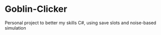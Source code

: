 # Goblin-Clicker
Personal project to better my skills C#, using save slots and noise-based simulation
